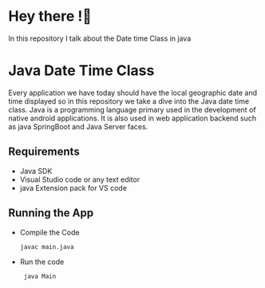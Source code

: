# Hey there !👋
In this repository I talk about the Date time Class in java

# Java Date Time Class
Every application we have today should have the local geographic date and time displayed so in this repository we take a dive into the Java date time class.
Java is a programming language primary used in the development of native android applications. It is also used in web application backend such as java SpringBoot and Java Server faces.

## Requirements
* Java SDK
* Visual Studio code or any text editor
* java Extension pack for VS code

## Running the App
* Compile the Code
    ```bash
    javac main.java
    ```
* Run the code
   ```bash
    java Main
    ```
    

